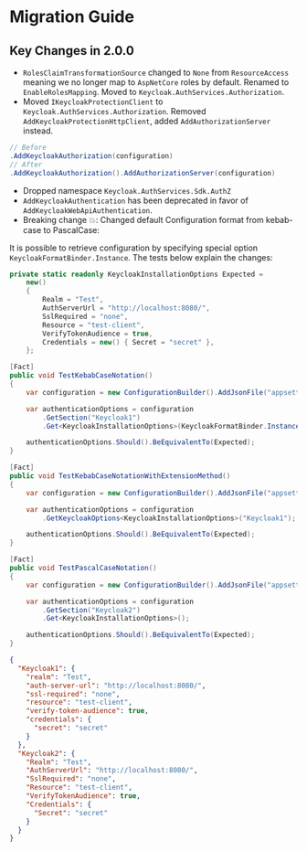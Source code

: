 # Migration Guide

## Key Changes in 2.0.0

* `RolesClaimTransformationSource` changed to `None` from `ResourceAccess` meaning we no longer map to `AspNetCore` roles by default. Renamed to `EnableRolesMapping`. Moved to `Keycloak.AuthServices.Authorization`.
* Moved `IKeycloakProtectionClient` to `Keycloak.AuthServices.Authorization`. Removed `AddKeycloakProtectionHttpClient`, added `AddAuthorizationServer` instead.

```csharp
// Before
.AddKeycloakAuthorization(configuration)
// After
.AddKeycloakAuthorization().AddAuthorizationServer(configuration)
```

* Dropped namespace `Keycloak.AuthServices.Sdk.AuthZ`
* `AddKeycloakAuthentication` has been deprecated in favor of `AddKeycloakWebApiAuthentication`.
* Breaking change 💥: Changed default Configuration format from kebab-case to PascalCase:

It is possible to retrieve configuration by specifying special option `KeycloakFormatBinder.Instance`. The tests below explain the changes:

```csharp
private static readonly KeycloakInstallationOptions Expected =
    new()
    {
        Realm = "Test",
        AuthServerUrl = "http://localhost:8080/",
        SslRequired = "none",
        Resource = "test-client",
        VerifyTokenAudience = true,
        Credentials = new() { Secret = "secret" },
    };

[Fact]
public void TestKebabCaseNotation()
{
    var configuration = new ConfigurationBuilder().AddJsonFile("appsettings.json").Build();

    var authenticationOptions = configuration
        .GetSection("Keycloak1")
        .Get<KeycloakInstallationOptions>(KeycloakFormatBinder.Instance);

    authenticationOptions.Should().BeEquivalentTo(Expected);
}

[Fact]
public void TestKebabCaseNotationWithExtensionMethod()
{
    var configuration = new ConfigurationBuilder().AddJsonFile("appsettings.json").Build();

    var authenticationOptions = configuration
        .GetKeycloakOptions<KeycloakInstallationOptions>("Keycloak1");

    authenticationOptions.Should().BeEquivalentTo(Expected);
}

[Fact]
public void TestPascalCaseNotation()
{
    var configuration = new ConfigurationBuilder().AddJsonFile("appsettings.json").Build();

    var authenticationOptions = configuration
        .GetSection("Keycloak2")
        .Get<KeycloakInstallationOptions>();

    authenticationOptions.Should().BeEquivalentTo(Expected);
}
```

```json
{
  "Keycloak1": {
    "realm": "Test",
    "auth-server-url": "http://localhost:8080/",
    "ssl-required": "none",
    "resource": "test-client",
    "verify-token-audience": true,
    "credentials": {
      "secret": "secret"
    }
  },
  "Keycloak2": {
    "Realm": "Test",
    "AuthServerUrl": "http://localhost:8080/",
    "SslRequired": "none",
    "Resource": "test-client",
    "VerifyTokenAudience": true,
    "Credentials": {
      "Secret": "secret"
    }
  }
}

```
